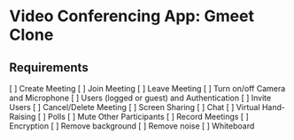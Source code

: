 # Video Conferencing App: Gmeet Clone

## Requirements
[ ] Create Meeting
[ ] Join Meeting
[ ] Leave Meeting
[ ] Turn on/off Camera and Microphone
[ ] Users (logged or guest) and Authentication
[ ] Invite Users
[ ] Cancel/Delete Meeting
[ ] Screen Sharing
[ ] Chat
[ ] Virtual Hand-Raising
[ ] Polls
[ ] Mute Other Participants
[ ] Record Meetings
[ ] Encryption
[ ] Remove background
[ ] Remove noise
[ ] Whiteboard
